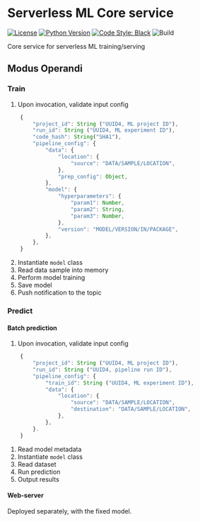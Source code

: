 # Serverless ML Core service

[![License](https://img.shields.io/badge/license-Apache%202.0-blue.svg)](https://opensource.org/licenses/Apache-2.0)
[![Python Version](https://img.shields.io/badge/python-3.7%20%7C%203.8-blue.svg)](https://pypi.org/project/kedro/)
[![Code Style: Black](https://img.shields.io/badge/code%20style-black-black.svg)](https://github.com/ambv/black)
![Build](https://github.com/serverlessml/core/workflows/Build/badge.svg?branch=master)

Core service for serverless ML training/serving


## Modus Operandi

### Train

1. Upon invocation, validate input config

```javascript
    {
        "project_id": String ("UUID4, ML project ID"),
        "run_id": String ("UUID4, ML experiment ID"),
        "code_hash": String("SHA1"),
        "pipeline_config": {
            "data": {
                "location": {
                    "source": "DATA/SAMPLE/LOCATION",
                },
                "prep_config": Object,
            },
            "model": {
                "hyperparameters": {
                    "param1": Number,
                    "param2": String,
                    "param3": Number,
                },
                "version": "MODEL/VERSION/IN/PACKAGE",
            },
        },
    }
```

2. Instantiate `model` class
3. Read data sample into memory
4. Perform model training
5. Save model
6. Push notification to the topic


### Predict

#### Batch prediction

1. Upon invocation, validate input config

```javascript
    {
        "project_id": String ("UUID4, ML project ID"),
        "run_id": String ("UUID4, pipeline run ID"),
        "pipeline_config": {
            "train_id": String ("UUID4, ML experiment ID"),
            "data": {
                "location": {
                    "source": "DATA/SAMPLE/LOCATION",
                    "destination": "DATA/SAMPLE/LOCATION",
                },
            },
        }.
    }
```

1. Read model metadata
2. Instantiate `model` class
3. Read dataset
4. Run prediction
5. Output results

#### Web-server

Deployed separately, with the fixed model.
